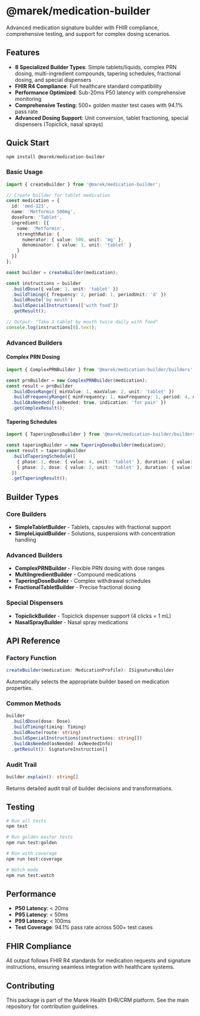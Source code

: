 # @marek/medication-builder

Advanced medication signature builder with FHIR compliance, comprehensive testing, and support for complex dosing scenarios.

## Features

- **8 Specialized Builder Types**: Simple tablets/liquids, complex PRN dosing, multi-ingredient compounds, tapering schedules, fractional dosing, and special dispensers
- **FHIR R4 Compliance**: Full healthcare standard compatibility
- **Performance Optimized**: Sub-20ms P50 latency with comprehensive monitoring
- **Comprehensive Testing**: 500+ golden master test cases with 94.1% pass rate
- **Advanced Dosing Support**: Unit conversion, tablet fractioning, special dispensers (Topiclick, nasal sprays)

## Quick Start

```bash
npm install @marek/medication-builder
```

### Basic Usage

```typescript
import { createBuilder } from '@marek/medication-builder';

// Create builder for tablet medication
const medication = {
  id: 'med-123',
  name: 'Metformin 500mg',
  doseForm: 'Tablet',
  ingredient: [{
    name: 'Metformin',
    strengthRatio: {
      numerator: { value: 500, unit: 'mg' },
      denominator: { value: 1, unit: 'tablet' }
    }
  }]
};

const builder = createBuilder(medication);

const instructions = builder
  .buildDose({ value: 1, unit: 'tablet' })
  .buildTiming({ frequency: 2, period: 1, periodUnit: 'd' })
  .buildRoute('by mouth')
  .buildSpecialInstructions(['with food'])
  .getResult();

// Output: "Take 1 tablet by mouth twice daily with food"
console.log(instructions[0].text);
```

### Advanced Builders

#### Complex PRN Dosing
```typescript
import { ComplexPRNBuilder } from '@marek/medication-builder/builders';

const prnBuilder = new ComplexPRNBuilder(medication);
const result = prnBuilder
  .buildDoseRange({ minValue: 1, maxValue: 2, unit: 'tablet' })
  .buildFrequencyRange({ minFrequency: 1, maxFrequency: 1, period: 4, maxPeriod: 6, periodUnit: 'h' })
  .buildAsNeeded({ asNeeded: true, indication: 'for pain' })
  .getComplexResult();
```

#### Tapering Schedules
```typescript
import { TaperingDoseBuilder } from '@marek/medication-builder/builders';

const taperingBuilder = new TaperingDoseBuilder(medication);
const result = taperingBuilder
  .buildTaperingSchedule([
    { phase: 1, dose: { value: 4, unit: 'tablet' }, duration: { value: 3, unit: 'day' } },
    { phase: 2, dose: { value: 2, unit: 'tablet' }, duration: { value: 3, unit: 'day' } }
  ])
  .getTaperingResult();
```

## Builder Types

### Core Builders
- **SimpleTabletBuilder** - Tablets, capsules with fractional support
- **SimpleLiquidBuilder** - Solutions, suspensions with concentration handling

### Advanced Builders
- **ComplexPRNBuilder** - Flexible PRN dosing with dose ranges
- **MultiIngredientBuilder** - Compound medications
- **TaperingDoseBuilder** - Complex withdrawal schedules
- **FractionalTabletBuilder** - Precise fractional dosing

### Special Dispensers
- **TopiclickBuilder** - Topiclick dispenser support (4 clicks = 1 mL)
- **NasalSprayBuilder** - Nasal spray medications

## API Reference

### Factory Function
```typescript
createBuilder(medication: MedicationProfile): ISignatureBuilder
```

Automatically selects the appropriate builder based on medication properties.

### Common Methods
```typescript
builder
  .buildDose(dose: Dose)
  .buildTiming(timing: Timing)
  .buildRoute(route: string)
  .buildSpecialInstructions(instructions: string[])
  .buildAsNeeded(asNeeded: AsNeededInfo)
  .getResult(): SignatureInstruction[]
```

### Audit Trail
```typescript
builder.explain(): string[]
```

Returns detailed audit trail of builder decisions and transformations.

## Testing

```bash
# Run all tests
npm test

# Run golden master tests
npm run test:golden

# Run with coverage
npm run test:coverage

# Watch mode
npm run test:watch
```

## Performance

- **P50 Latency**: < 20ms
- **P95 Latency**: < 50ms
- **P99 Latency**: < 100ms
- **Test Coverage**: 94.1% pass rate across 500+ test cases

## FHIR Compliance

All output follows FHIR R4 standards for medication requests and signature instructions, ensuring seamless integration with healthcare systems.

## Contributing

This package is part of the Marek Health EHR/CRM platform. See the main repository for contribution guidelines.